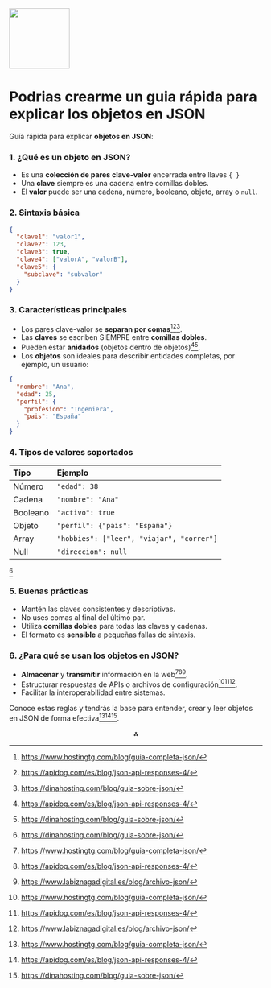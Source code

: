 <img src="https://r2cdn.perplexity.ai/pplx-full-logo-primary-dark%402x.png" class="logo" width="120"/>

# Podrias crearme un guia rápida para explicar los objetos en JSON

Guía rápida para explicar **objetos en JSON**:

### 1. ¿Qué es un objeto en JSON?

- Es una **colección de pares clave-valor** encerrada entre llaves `{ }`
- Una **clave** siempre es una cadena entre comillas dobles.
- El **valor** puede ser una cadena, número, booleano, objeto, array o `null`.


### 2. Sintaxis básica

```json
{
  "clave1": "valor1",
  "clave2": 123,
  "clave3": true,
  "clave4": ["valorA", "valorB"],
  "clave5": {
    "subclave": "subvalor"
  }
}
```


### 3. Características principales

- Los pares clave-valor se **separan por comas**[^1][^2][^3].
- Las **claves** se escriben SIEMPRE entre **comillas dobles**.
- Pueden estar **anidados** (objetos dentro de objetos)[^2][^3].
- Los **objetos** son ideales para describir entidades completas, por ejemplo, un usuario:

```json
{
  "nombre": "Ana",
  "edad": 25,
  "perfil": {
    "profesion": "Ingeniera",
    "pais": "España"
  }
}
```


### 4. Tipos de valores soportados

| Tipo | Ejemplo |
| :-- | :-- |
| Número | `"edad": 38` |
| Cadena | `"nombre": "Ana"` |
| Booleano | `"activo": true` |
| Objeto | `"perfil": {"pais": "España"}` |
| Array | `"hobbies": ["leer", "viajar", "correr"]` |
| Null | `"direccion": null` |

[^3]

### 5. Buenas prácticas

- Mantén las claves consistentes y descriptivas.
- No uses comas al final del último par.
- Utiliza **comillas dobles** para todas las claves y cadenas.
- El formato es **sensible** a pequeñas fallas de sintaxis.


### 6. ¿Para qué se usan los objetos en JSON?

- **Almacenar** y **transmitir** información en la web[^1][^2][^10].
- Estructurar respuestas de APIs o archivos de configuración[^1][^2][^10].
- Facilitar la interoperabilidad entre sistemas.

Conoce estas reglas y tendrás la base para entender, crear y leer objetos en JSON de forma efectiva[^1][^2][^3].

<div style="text-align: center">⁂</div>

[^1]: https://www.hostingtg.com/blog/guia-completa-json/

[^2]: https://apidog.com/es/blog/json-api-responses-4/

[^3]: https://dinahosting.com/blog/guia-sobre-json/

[^4]: https://developer.mozilla.org/es/docs/Learn_web_development/Core/Scripting/JSON

[^5]: https://es.javascript.info/json

[^6]: https://www.youtube.com/watch?v=YYfediyCwAU

[^7]: https://www.hostinet.com/formacion/diseno-web/json/

[^8]: https://www.youtube.com/watch?v=JrsToGENE4Q

[^9]: https://docs.teradata.com/r/v9bmEGRxIXSPfbhmbVFE_g/W9E2UuCuzeGR1aKGiAQX_g?contentId=D7y~pA_XmzP5SIgTkJoHiA

[^10]: https://www.labiznagadigital.es/blog/archivo-json/

